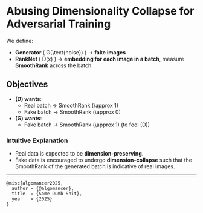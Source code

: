 # Abusing Dimensionality Collapse for Adversarial Training

We define:

- **Generator** \( G(\text{noise}) \) → **fake images**
- **RankNet** \( D(x) \) → **embedding for each image in a batch**, measure **SmoothRank** across the batch.

## Objectives

- **\(D\) wants**:
  - Real batch → SmoothRank \(\approx 1\)
  - Fake batch → SmoothRank \(\approx 0\)
- **\(G\) wants**:
  - Fake batch → SmoothRank \(\approx 1\) (to fool \(D\))

### Intuitive Explanation

- Real data is expected to be **dimension-preserving**.
- Fake data is encouraged to undergo **dimension-collapse** such that the SmoothRank of the generated batch is indicative of real images.

---
```
@misc{algomancer2025,
  author = {@algomancer},
  title  = {Some Dumb Shit},
  year   = {2025}
}
```
